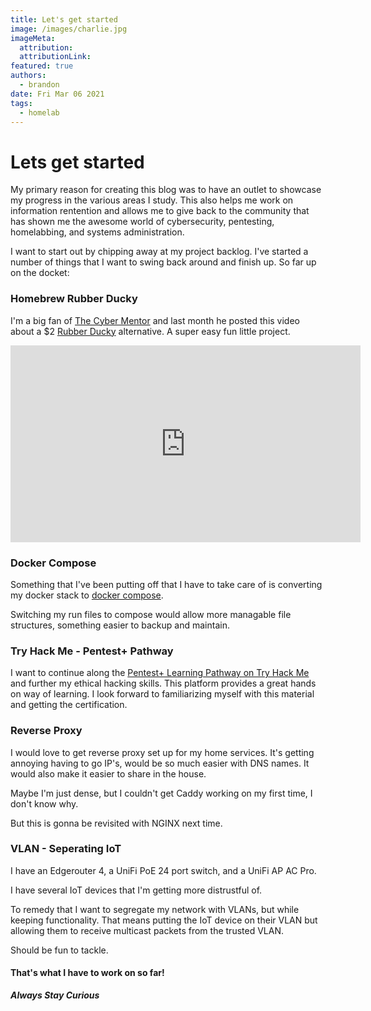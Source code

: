 ```yaml
---
title: Let's get started
image: /images/charlie.jpg
imageMeta:
  attribution:
  attributionLink:
featured: true
authors:
  - brandon
date: Fri Mar 06 2021
tags:
  - homelab
---
```


# Lets get started

My primary reason for creating this blog was to have an outlet to showcase my progress in the various areas I study. This also helps me work on information rentention and allows me to give back to the community that has shown me the awesome world of cybersecurity, pentesting, homelabbing, and systems administration. 

I want to start out by chipping away at my project backlog. I've started a number of things that I want to swing back around and finish up. So far up on the docket:

### Homebrew Rubber Ducky

I'm a big fan of [The Cyber Mentor](https://twitter.com/thecybermentor?s=21) and last month he posted this video about a $2 [Rubber Ducky](https://shop.hak5.org/collections/hotplug-attack-tools/products/usb-rubber-ducky-deluxe) alternative. A super easy fun little project.

 <iframe width="560" height="315"
src="https://youtu.be/uH-4btjE56E$" 
frameborder="0" 
allow="accelerometer; autoplay; encrypted-media; gyroscope; picture-in-picture" 
allowfullscreen></iframe>

### Docker Compose

Something that I've been putting off that I have to take care of is converting my docker stack to [docker compose](https://docs.docker.com/compose/). 

Switching my run files to compose would allow more managable file structures, something easier to backup and maintain.

### Try Hack Me - Pentest+ Pathway

I want to continue along the [Pentest+ Learning Pathway on Try Hack Me](https://tryhackme.com/path/outline/pentestplus) and further my ethical hacking skills. This platform provides a great hands on way of learning. I look forward to familiarizing myself with this material and getting the certification.

### Reverse Proxy

I would love to get reverse proxy set up for my home services. It's getting annoying having to go IP's, would be so much easier with DNS names. It would also make it easier to share in the house.

Maybe I'm just dense, but I couldn't get Caddy working on my first time, I don't know why.

But this is gonna be revisited with NGINX next time.

### VLAN - Seperating IoT

I have an Edgerouter 4, a UniFi PoE 24 port switch, and a UniFi AP AC Pro.

I have several IoT devices that I'm getting more distrustful of.

To remedy that I want to segregate my network with VLANs, but while keeping functionality. That means putting the IoT device on their VLAN but allowing them to receive multicast packets from the trusted VLAN. 

Should be fun to tackle.



#### That's what I have to work on so far!

***Always Stay Curious***